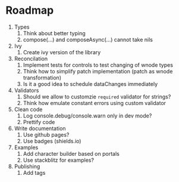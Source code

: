 # Roadmap

1. Types
    1. Think about better typing
    1. compose(...) and composeAsync(...) cannot take nils
1. Ivy
    1. Create ivy version of the library
1. Reconcilation
    1. Implement tests for controls to test changing of wnode types
    1. Think how to simplify patch implementation (patch as wnode transformation)
    1. Is it a good idea to schedule dataChanges immediately
1. Validators
    1. Should we allow to customzie `required` validator for strings?
    1. Think how emulate constant errors using custom validator
1. Clean code
    1. Log console.debug/console.warn only in dev mode?
    1. Prettify code
1. Write documentation
    1. Use github pages?
    1. Use badges (shields.io)
1. Examples
    1. Add character builder based on portals
    1. Use stackblitz for examples?
1. Publishing
    1. Add tags